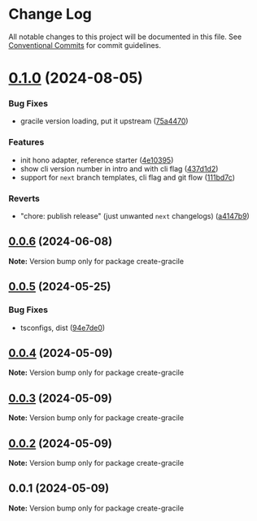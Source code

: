 # Change Log

All notable changes to this project will be documented in this file.
See [Conventional Commits](https://conventionalcommits.org) for commit guidelines.

# [0.1.0](https://github.com/gracile-web/gracile/compare/create-gracile@0.0.6...create-gracile@0.1.0) (2024-08-05)

### Bug Fixes

* gracile version loading, put it upstream ([75a4470](https://github.com/gracile-web/gracile/commit/75a447099df31fec361362fe7088fb784b71566b))

### Features

* init hono adapter, reference starter ([4e10395](https://github.com/gracile-web/gracile/commit/4e10395229aa511e5ec3aa5ab710f1b2f06682e6))
* show cli version number in intro and with cli flag ([437d1d2](https://github.com/gracile-web/gracile/commit/437d1d2a698a429497c0172ac756af4ae114b2db))
* support for `next` branch templates, cli flag and git flow ([111bd7c](https://github.com/gracile-web/gracile/commit/111bd7c7f9106743509ab2ff84c4576545445748))

### Reverts

* "chore: publish release" (just unwanted `next` changelogs) ([a4147b9](https://github.com/gracile-web/gracile/commit/a4147b91192482adcab39140907a127bc5ecdb1e))

## [0.0.6](https://github.com/gracile-web/gracile/compare/create-gracile@0.0.5...create-gracile@0.0.6) (2024-06-08)

**Note:** Version bump only for package create-gracile

## [0.0.5](https://github.com/gracile-web/gracile/compare/create-gracile@0.0.4...create-gracile@0.0.5) (2024-05-25)

### Bug Fixes

* tsconfigs, dist ([94e7de0](https://github.com/gracile-web/gracile/commit/94e7de079f887bee5936c8b0f8a0301f60c8b215))

## [0.0.4](https://github.com/gracile-web/gracile/compare/create-gracile@0.0.3...create-gracile@0.0.4) (2024-05-09)

**Note:** Version bump only for package create-gracile

## [0.0.3](https://github.com/gracile-web/gracile/compare/create-gracile@0.0.2...create-gracile@0.0.3) (2024-05-09)

**Note:** Version bump only for package create-gracile

## [0.0.2](https://github.com/gracile-web/gracile/compare/create-gracile@0.0.1...create-gracile@0.0.2) (2024-05-09)

**Note:** Version bump only for package create-gracile

## 0.0.1 (2024-05-09)

**Note:** Version bump only for package create-gracile

